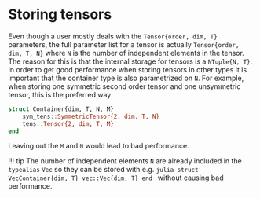 # Storing tensors

Even though a user mostly deals with the `Tensor{order, dim, T}` parameters, the full parameter list for a tensor is actually `Tensor{order, dim, T, N}` where `N` is the number of independent elements in the tensor. The reason for this is that the internal storage for tensors is a `NTuple{N, T}`. In order to get good performance when storing tensors in other types it is important that the container type is also parametrized on `N`. For example, when storing one symmetric second order tensor and one unsymmetric tensor, this is the preferred way:

```julia
struct Container{dim, T, N, M}
    sym_tens::SymmetricTensor{2, dim, T, N}
    tens::Tensor{2, dim, T, M}
end
```

Leaving out the `M` and `N` would lead to bad performance.

!!! tip
    The number of independent elements `N` are already included in the `typealias` `Vec` so they can be stored with e.g.
    ```julia
    struct VecContainer{dim, T}
        vec::Vec{dim, T}
    end
    ```
    without causing bad performance.
